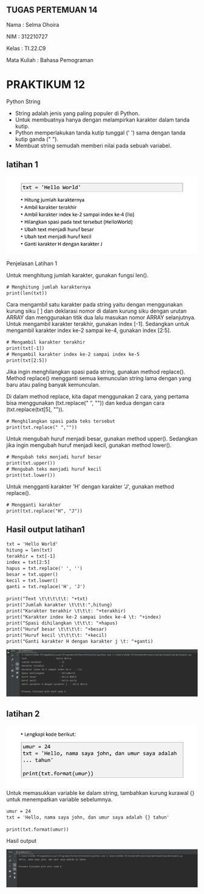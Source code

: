 ## TUGAS PERTEMUAN 14

Nama : Selma Ohoira

NIM : 312210727

Kelas : TI.22.C9

Mata Kuliah : Bahasa Pemograman

# PRAKTIKUM 12

Python String

- String adalah jenis yang paling populer di Python.
- Untuk membuatnya hanya dengan melampirkan karakter dalam tanda kutip.
- Python memperlakukan tanda kutip tunggal (' ') sama dengan tanda kutip ganda (" ").
- Membuat string semudah memberi nilai pada sebuah variabel.


## latihan 1

![Gambar](gambar/1.png)

Penjelasan Latihan 1

Untuk menghitung jumlah karakter, gunakan fungsi len().

    # Menghitung jumlah karakternya
    print(len(txt))

Cara mengambil satu karakter pada string yaitu dengan menggunakan kurung siku [ ] dan deklarasi nomor di dalam kurung siku dengan urutan ARRAY dan menggunakan titik dua lalu masukan nomor ARRAY selanjutnya. Untuk mengambil karakter terakhir, gunakan index [-1]. Sedangkan untuk mengambil karakter index ke-2 sampai ke-4, gunakan index [2:5].

    # Mengambil karakter terakhir
    print(txt[-1])
    # Mengambil karakter index ke-2 sampai index ke-5
    print(txt[2:5])

Jika ingin menghilangkan spasi pada string, gunakan method replace(). Method replace() mengganti semua kemunculan string lama dengan yang baru atau paling banyak kemunculan.

Di dalam method replace, kita dapat menggunakan 2 cara, yang pertama bisa menggunakan (txt.replace(" ", "")) dan kedua dengan cara (txt.replace(txt[5], "")).

    # Menghilangkan spasi pada teks tersebut
    print(txt.replace(" ",""))

Untuk mengubah huruf menjadi besar, gunakan method upper(). Sedangkan jika ingin mengubah huruf menjadi kecil, gunakan method lower().

    # Mengubah teks menjadi huruf besar
    print(txt.upper())
    # Mengubah teks menjadi huruf kecil
    print(txt.lower())

Untuk mengganti karakter 'H' dengan karakter 'J', gunakan method replace().

    # Mengganti karakter
    print(txt.replace("H", "J"))

## Hasil output latihan1

    txt = 'Hello World'
    hitung = len(txt)
    terakhir = txt[-1]
    index = txt[2:5]
    hapus = txt.replace(' ', '')
    besar = txt.upper()
    kecil = txt.lower()
    ganti = txt.replace('H', 'J')

    print("Text \t\t\t\t\t: "+txt)
    print("Jumlah karakter \t\t\t:",hitung)
    print("Karakter terakhir \t\t\t: "+terakhir)
    print("Karakter index ke-2 sampai index ke-4 \t: "+index)
    print("Spasi dihilangkan \t\t\t: "+hapus)
    print("Huruf besar \t\t\t\t: "+besar)
    print("Huruf kecil \t\t\t\t: "+kecil)
    print("Ganti karakter H dengan karakter j \t: "+ganti)

![Gambar](gambar/2.png)

## latihan 2
![Gambar](gambar/3.png)
Untuk memasukkan variable ke dalam string, tambahkan kurung kurawal {} untuk menempatkan variable sebelumnya.

    umur = 24
    txt = 'Hello, nama saya john, dan umur saya adalah {} tahun'

    print(txt.format(umur))

Hasil output

![Gambar](gambar/4.png)